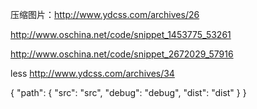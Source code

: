 

压缩图片：http://www.ydcss.com/archives/26

http://www.oschina.net/code/snippet_1453775_53261

http://www.oschina.net/code/snippet_2672029_57916

less http://www.ydcss.com/archives/34


{
    "path": {
        "src": "src",
        "debug": "debug",
        "dist": "dist"
    }
}
